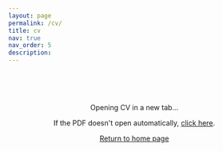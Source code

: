 ```yaml
---
layout: page
permalink: /cv/
title: cv
nav: true
nav_order: 5
description:
---
```


<script type="text/javascript">
  window.open("{{ '/assets/pdf/Jing_Jing_Li_CV.pdf' | relative_url }}", "_blank");
  window.location.href = "{{ '/' | relative_url }}";
</script>

<div style="text-align: center; padding: 50px;">
  <p>Opening CV in a new tab...</p>
  <p>If the PDF doesn't open automatically, <a href="{{ '/assets/pdf/Jing_Jing_Li_CV.pdf' | relative_url }}" target="_blank">click here</a>.</p>
  <p><a href="{{ '/' | relative_url }}">Return to home page</a></p>
</div>
